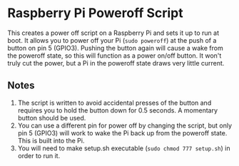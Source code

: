 # Raspberry Pi Poweroff Script #

This creates a power off script on a Raspberry Pi and sets it up to run at boot. It allows you to power off your Pi (```sudo poweroff```) at the push of a button on pin 5 (GPIO3). Pushing the button again will cause a wake from the poweroff state, so this will function as a power on/off button. It won't truly cut the power, but a Pi in the poweroff state draws very little current.

## Notes ##
1. The script is written to avoid accidental presses of the button and requires you to hold the button down for 0.5 seconds. A momentary button should be used.
2. You can use a different pin for power off by changing the script, but only pin 5 (GPIO3) will work to wake the Pi back up from the poweroff state. This is built into the Pi.
3. You will need to make setup.sh executable (```sudo chmod 777 setup.sh```) in order to run it.
